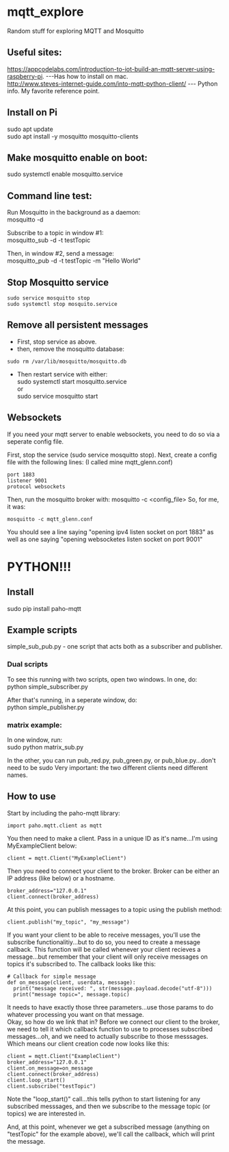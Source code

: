 # mqtt_explore
Random stuff for exploring MQTT and Mosquitto
## Useful sites:
https://appcodelabs.com/introduction-to-iot-build-an-mqtt-server-using-raspberry-pi. ---Has how to install on mac.  
http://www.steves-internet-guide.com/into-mqtt-python-client/ --- Python info.  My favorite reference point.


## Install on Pi
sudo apt update  
sudo apt install -y mosquitto mosquitto-clients

## Make mosquitto enable on boot:
sudo systemctl enable mosquitto.service

## Command line test:
Run Mosquitto in the background as a daemon:  
mosquitto -d

Subscribe to a topic in window #1:  
mosquitto_sub -d -t testTopic

Then, in window #2, send a message:  
mosquitto_pub -d -t testTopic -m "Hello World"

## Stop Mosquitto service
```
sudo service mosquitto stop
sudo systemctl stop mosquito.service
```
## Remove all persistent messages
- First, stop service as above.
- then, remove the mosquitto database:  
```
sudo rm /var/lib/mosquitto/mosquitto.db
```
- Then restart service with either:  
sudo systemctl start mosquitto.service  
or  
sudo service mosquitto start

## Websockets
If you need your mqtt server to enable websockets, you need to do so via a seperate config file.

First, stop the service (sudo service mosquitto stop).
Next, create a config file with the following lines:  (I called mine mqtt_glenn.conf)
```
port 1883
listener 9001
protocol websockets
```

Then, run the mosquitto broker with: mosquitto -c <config_file>
So, for me, it was:
```
mosquitto -c mqtt_glenn.conf
```

You should see a line saying "opening ipv4 listen socket on port 1883" as well as one saying "opening websocketes listen socket on port 9001"

# PYTHON!!!
## Install
sudo pip install paho-mqtt  
## Example scripts
simple_sub_pub.py - one script that acts both as a subscriber and publisher.  

### Dual scripts
To see this running with two scripts, open two windows.
In one, do:  
python simple_subscriber.py  

After that's running, in a seperate window, do:  
python simple_publisher.py  

### matrix example:
In one window, run:  
sudo python matrix_sub.py

In the other, you can run pub_red.py, pub_green.py, or pub_blue.py...don't need to be sudo
Very important:  the two different clients need different names.

## How to use
Start by including the paho-mqtt library:
```
import paho.mqtt.client as mqtt
```

You then need to make a client.  Pass in a unique ID as it's name...I'm using MyExampleClient below:
```
client = mqtt.Client("MyExampleClient")
```
Then you need to connect your client to the broker.  Broker can be either an IP address (like below) or a hostname.
```
broker_address="127.0.0.1"
client.connect(broker_address)
```
At this point, you can publish messages to a topic using the publish method:
```
client.publish("my_topic", "my_message")
```
If you want your client to be able to receive messages, you'll use the subscribe functionalitiy...but to do so, you need to create a message callback.  This function will be called whenever your client recieves a message...but remember that your client will only receive messages on topics it's subscribed to.  The callback looks like this:
```
# Callback for simple message
def on_message(client, userdata, message):
  print("message received: ", str(message.payload.decode("utf-8")))
  print("message topic=", message.topic)

```
It needs to have exactly those three parameters...use those params to do whatever processing you want on that message.  
Okay, so how do we link that in?  Before we connect our client to the broker, we need to tell it which callback function to use to processes subscribed messages...oh, and we need to actually subscribe to those messsages.  Which means our client creation code now looks like this:
```
client = mqtt.Client("ExampleClient")
broker_address="127.0.0.1"
client.on_message=on_message
client.connect(broker_address)
client.loop_start()
client.subscribe("testTopic")
```
Note the "loop_start()" call...this tells python to start listening for any subscribed messsages, and then we subscribe to the message topic (or topics) we are interested in.

And, at this point, whenever we get a subscribed message (anything on "testTopic" for the example above), we'll call the callback, which will print the message.
